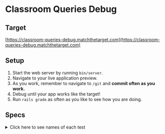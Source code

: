 # Classroom Queries Debug

## Target

[https://classroom-queries-debug.matchthetarget.com](https://classroom-queries-debug.matchthetarget.com)

## Setup

1. Start the web server by running `bin/server`.
1. Navigate to your live application preview.
1. As you work, remember to navigate to `/git` and **commit often as you work.**
2. Debug until your app works like the target!
3. Run `rails grade` as often as you like to see how you are doing.

## Specs
<details>
  <summary>Click here to see names of each test</summary>

<li>/courses lists the titles of each Course </li>

<li>/courses lists the term offered for each Course </li>

<li>/courses lists the name of the Department for each Course </li>

<li>/courses has a link with the text 'Show details' to the details page of each Course </li>

<li>/courses has a link to the details page of each Course's Department </li>

<li>/courses/[COURSE ID] displays the name of the Course's Department </li>

<li>/courses/[COURSE ID] has a link to the details page of the Course's Department </li>

<li>/courses/[COURSE ID] displays the number of enrollments there are for the Course </li>

<li>/courses/[COURSE ID] displays the names of the Students enrolled in the Course </li>

<li>/courses/[COURSE ID] has the names of the enrolled Students link the student details page </li>

<li>/departments lists the names of each Department record </li>

<li>/departments/[DEPARTMENT ID] displays the name of the Department record </li>

<li>/departments/[DEPARTMENT ID] displays the number of Courses in the Department </li>

<li>/departments/[DEPARTMENT ID] displays the titles of the Courses in the Department </li>

<li>/departments/[DEPARTMENT ID] displays the titles of the Courses in the Department as links to the Course page </li>

<li>/students lists the first names of each Student </li>

<li>/students lists the last names of each Student </li>

<li>/students lists the email addresses of each Student </li>

<li>/students has a link 'Show details' to the details page of each Student </li>

<li>/students/[STUDENT ID] displays the number of courses the Student is enrolled in </li>

<li>/students/[STUDENT ID] displays the titles of the courses the Student is enrolled in </li>

<li>/students/[STUDENT ID] the Course titles link to the details page of the Course </li>

</details>